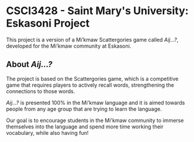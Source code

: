 # CSCI3428 - Saint Mary's University: Eskasoni Project
This project is a version of a Mi’kmaw Scattergories game called *Aij...?*, 
developed for the Mi’kmaw community at Eskasoni.

## About *Aij...?*
The project is based on the Scattergories game, which is a competitive game that
requires players to actively recall words, strengthening the connections to
those words.

*Aij...?* is presented 100% in the Mi'kmaw language and it is aimed towards
people from any age group that are trying to learn the language.

Our goal is to encourage students in the Mi'kmaw community to immerse themselves
into the language and spend more time working their vocabulary, while also having
fun!
